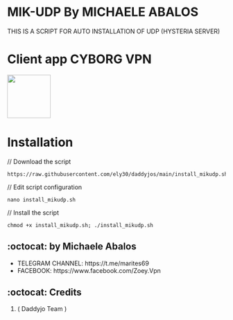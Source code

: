 # MIK-UDP By MICHAELE ABALOS

THIS IS A SCRIPT FOR AUTO INSTALLATION OF UDP (HYSTERIA SERVER) 



# Client app CYBORG VPN

<p>
<a href="https://play.google.com/store/apps/details?id=com.daddyjos.pro"><img src="https://play.google.com/intl/en_us/badges/images/generic/en-play-badge.png" height="100"></a>
</p>


# Installation


// Download the script
```
https://raw.githubusercontent.com/ely30/daddyjos/main/install_mikudp.sh
```
// Edit script configuration 
```
nano install_mikudp.sh
```
// Install the script
```
chmod +x install_mikudp.sh; ./install_mikudp.sh
```

## :octocat: by Michaele Abalos
<ul>
 <li>TELEGRAM CHANNEL: https://t.me/marites69</li>
 <li>FACEBOOK: https://www.facebook.com/Zoey.Vpn</li>
 </ul>
 
## :octocat: Credits

1. (	Daddyjo Team )
